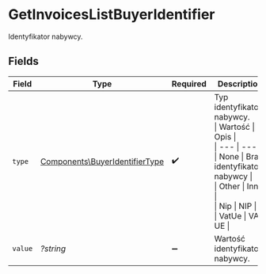 # GetInvoicesListBuyerIdentifier

Identyfikator nabywcy.


## Fields

| Field                                                                                                                                                  | Type                                                                                                                                                   | Required                                                                                                                                               | Description                                                                                                                                            |
| ------------------------------------------------------------------------------------------------------------------------------------------------------ | ------------------------------------------------------------------------------------------------------------------------------------------------------ | ------------------------------------------------------------------------------------------------------------------------------------------------------ | ------------------------------------------------------------------------------------------------------------------------------------------------------ |
| `type`                                                                                                                                                 | [Components\BuyerIdentifierType](../../Models/Components/BuyerIdentifierType.md)                                                                       | :heavy_check_mark:                                                                                                                                     | Typ identyfikatora nabywcy.<br/>\| Wartość \| Opis \|<br/>\| --- \| --- \|<br/>\| None \| Brak identyfikatora nabywcy \|<br/>\| Other \| Inny \|<br/>\| Nip \| NIP \|<br/>\| VatUe \| VAT UE \|<br/> |
| `value`                                                                                                                                                | *?string*                                                                                                                                              | :heavy_minus_sign:                                                                                                                                     | Wartość identyfikatora nabywcy.                                                                                                                        |
